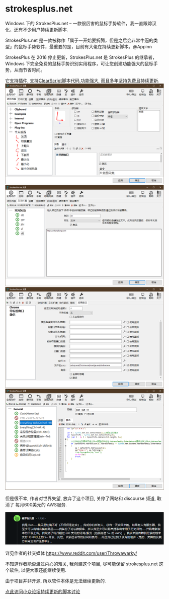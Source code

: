 # strokesplus.net

Windows 下的 StrokesPlus.net – 一款很厉害的鼠标手势软件，我一直跟踪汉化、还有不少用户持续更新脚本.

StrokesPlus.net 是一款被称作「属于一开始要折腾，但是之后会非常牛逼的类型」的鼠标手势软件，最重要的是，目前有大佬在持续更新脚本。@Appinn

StrokesPlus 在 2016 停止更新，StrokesPlus.net 是 StrokesPlus 的继承者，Windows 下完全免费的鼠标手势识别实用程序，可让您创建功能强大的鼠标手势，从而节省时间。

它支持插件, 支持[ClearScript]((https://github.com/Microsoft/ClearScript))脚本代码,功能强大, 而且多年坚持免费且持续更新.
![2](img/2.png)
![3](img/3.png)
![4](img/4.png)
![5](img/5.png)

但是很不幸, 作者对世界失望, 放弃了这个项目, 关停了网站和 discourse 频道, 取消了 每月600美元的 AWS服务.

![reddit](img/rob.png)

详见作者的社交媒体 https://www.reddit.com/user/Throwawarky/

不知道作者能否渡过内心的难关, 我创建这个项目, 尽可能保留 strokesplus.net 这个软件, 以便大家还能继续使用.

由于项目并非开源, 所以软件本体是无法继续更新的. 

[点此访问小众论坛持续更新的脚本讨论](https://meta.appinn.net/t/topic/29815)



